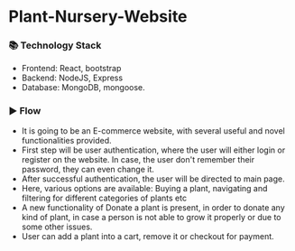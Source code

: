 # Plant-Nursery-Website

### 📚 Technology Stack

* Frontend: React, bootstrap
* Backend: NodeJS, Express
* Database: MongoDB, mongoose.

### ▶ Flow

* It is going to be an E-commerce website, with several useful and novel functionalities provided. 
* First step will be user authentication, where the user will either login or register on the website. In case, the user don't remember their password, they can even change it.
* After successful authentication, the user will be directed to main page.
* Here, various options are available: Buying a plant, navigating and filtering for different categories of plants etc
* A new functionality of Donate a plant is present, in order to donate any kind of plant, in case a person is not able to grow it properly or due to some other issues.
* User can add a plant into a cart, remove it or checkout for payment.
